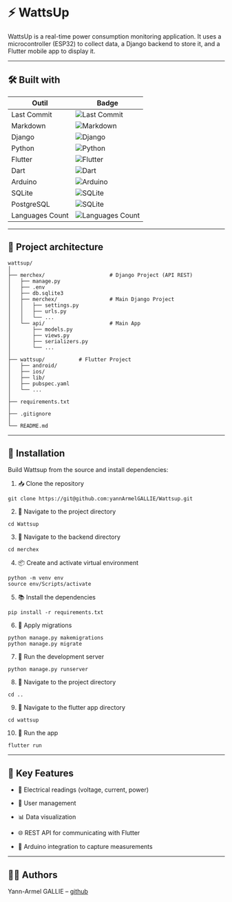 
# ⚡ WattsUp

WattsUp is a real-time power consumption monitoring application.
It uses a microcontroller (ESP32) to collect data, a Django backend to store it, and a Flutter mobile app to display it.

---

## 🛠️ Built with

| Outil         | Badge                                       |
|--------------|---------------------------------------------|
| Last Commit    | ![Last Commit](https://img.shields.io/github/last-commit/yannArmelGALLIE/wattsup)|
| Markdown     | ![Markdown](https://img.shields.io/badge/Markdown-000000?logo=markdown) |
| Django       | ![Django](https://img.shields.io/badge/Django-092E20?logo=django&logoColor=white) |
| Python       | ![Python](https://img.shields.io/badge/Python-3776AB?logo=python&logoColor=white) |
| Flutter      | ![Flutter](https://img.shields.io/badge/Flutter-02569B?logo=flutter&logoColor=white) |
| Dart      | ![Dart](https://img.shields.io/badge/Dart-02569B?logo=dart&logoColor=white) |
| Arduino      | ![Arduino](https://img.shields.io/badge/Arduino-00979D?logo=arduino&logoColor=white) |
| SQLite       | ![SQLite](https://img.shields.io/badge/SQLite-003B57?logo=sqlite&logoColor=white) |
| PostgreSQL       | ![SQLite](https://img.shields.io/badge/PostgreSQL-3776AB?logo=postgresql&logoColor=white) |
| Languages Count      | ![Languages Count](https://img.shields.io/github/languages/count/yannArmelGALLIE/wattsup) |


---

## 🧩 Project architecture
```
wattsup/
│
├── merchex/                     # Django Project (API REST)
│   ├── manage.py
│   ├── .env
│   ├── db.sqlite3
│   ├── merchex/                 # Main Django Project
│   │   ├── settings.py
│   │   ├── urls.py
│   │   └── ...
│   └── api/                     # Main App 
│       ├── models.py
│       ├── views.py
│       ├── serializers.py
│       └── ...
│
├── wattsup/           # Flutter Project
│   ├── android/
│   ├── ios/
│   ├── lib/
│   ├── pubspec.yaml
│   └── ...
│
├── requirements.txt
│
├── .gitignore
│
└── README.md                   
```
---

## 🚀 Installation

Build Wattsup from the source and install dependencies:

1. 📥 Clone the repository
```
git clone https://git@github.com:yannArmelGALLIE/Wattsup.git
```
2. 📂 Navigate to the project directory
```
cd Wattsup
```
3. 📂 Navigate to the backend directory
```
cd merchex
```
4. 📦 Create and activate virtual environment
```
python -m venv env
source env/Scripts/activate
```
5. 📚 Install the dependencies
```
pip install -r requirements.txt
```
6. 🔧 Apply migrations
```
python manage.py makemigrations
python manage.py migrate
```
7. 🏁 Run the development server
```
python manage.py runserver
```
8. 📂 Navigate to the project directory
```
cd ..
```
9. 📂 Navigate to the flutter app directory
```
cd wattsup
```
10. 🏁 Run the app
```
flutter run 
```
---

## 🧠 Key Features
* 🔌 Electrical readings (voltage, current, power)

* 👤 User management

* 📊 Data visualization

* 🌐 REST API for communicating with Flutter

* 📡 Arduino integration to capture measurements

---

## 👨‍💻 Authors
Yann-Armel GALLIE – [github](https://github.com/yannArmelGALLIE/)








